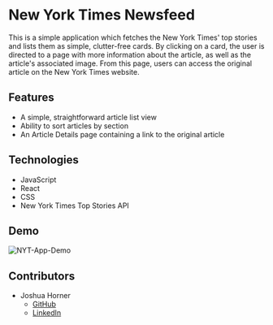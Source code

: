 # New York Times Newsfeed

This is a simple application which fetches the New York Times' top stories and lists them as simple, clutter-free cards. By clicking on a card, the user is directed to a page with more information about the article, as well as the article's associated image. From this page, users can access the original article on the New York Times website.

## Features

- A simple, straightforward article list view
- Ability to sort articles by section
- An Article Details page containing a link to the original article

## Technologies

- JavaScript
- React
- CSS
- New York Times Top Stories API

## Demo

![NYT-App-Demo](https://user-images.githubusercontent.com/82003147/149553913-5d2459a8-ed3b-485a-809b-25cfba6184a1.gif)

## Contributors

- Joshua Horner
  - [GitHub](https://github.com/jphorner)
  - [LinkedIn](https://www.linkedin.com/in/joshuapaulhorner/)

